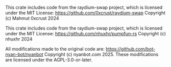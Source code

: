This crate includes code from the raydium-swap project,
which is licensed under the MIT License:
https://github.com/0xcrust/raydium-swap
Copyright (c) Mahmut 0xcrust 2024

This crate includes code from the raydium-swap project,
which is licensed under the MIT License:
https://github.com/nhuxhr/pumpfun-rs
Copyright (c) nhuxhr 2024

All modifications made to the original code are:
https://github.com/bot-nyan-bot/nyanbot
Copyright (c) nyanbot.com 2025.
These modifications are licensed under the AGPL-3.0-or-later.

